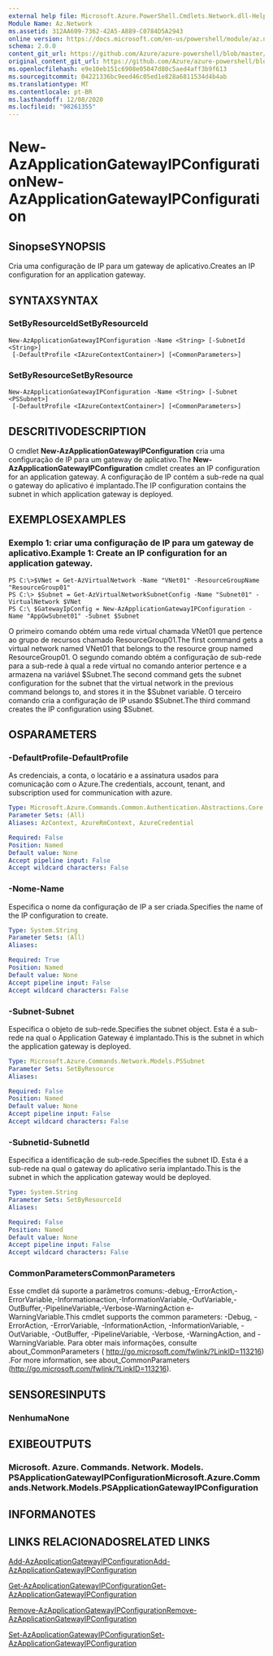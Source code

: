 ```yaml
---
external help file: Microsoft.Azure.PowerShell.Cmdlets.Network.dll-Help.xml
Module Name: Az.Network
ms.assetid: 312AA609-7362-42A5-A889-C0784D5A2943
online version: https://docs.microsoft.com/en-us/powershell/module/az.network/new-azapplicationgatewayipconfiguration
schema: 2.0.0
content_git_url: https://github.com/Azure/azure-powershell/blob/master/src/Network/Network/help/New-AzApplicationGatewayIPConfiguration.md
original_content_git_url: https://github.com/Azure/azure-powershell/blob/master/src/Network/Network/help/New-AzApplicationGatewayIPConfiguration.md
ms.openlocfilehash: e9e10eb151c6908e05047d80c5aed4aff3b9f613
ms.sourcegitcommit: 04221336bc9eed46c05ed1e828a6811534d4b4ab
ms.translationtype: MT
ms.contentlocale: pt-BR
ms.lasthandoff: 12/08/2020
ms.locfileid: "98261355"
---
```

# <span data-ttu-id="56719-101">New-AzApplicationGatewayIPConfiguration</span><span class="sxs-lookup"><span data-stu-id="56719-101">New-AzApplicationGatewayIPConfiguration</span></span>

## <span data-ttu-id="56719-102">Sinopse</span><span class="sxs-lookup"><span data-stu-id="56719-102">SYNOPSIS</span></span>
<span data-ttu-id="56719-103">Cria uma configuração de IP para um gateway de aplicativo.</span><span class="sxs-lookup"><span data-stu-id="56719-103">Creates an IP configuration for an application gateway.</span></span>

## <span data-ttu-id="56719-104">SYNTAX</span><span class="sxs-lookup"><span data-stu-id="56719-104">SYNTAX</span></span>

### <span data-ttu-id="56719-105">SetByResourceId</span><span class="sxs-lookup"><span data-stu-id="56719-105">SetByResourceId</span></span>
```
New-AzApplicationGatewayIPConfiguration -Name <String> [-SubnetId <String>]
 [-DefaultProfile <IAzureContextContainer>] [<CommonParameters>]
```

### <span data-ttu-id="56719-106">SetByResource</span><span class="sxs-lookup"><span data-stu-id="56719-106">SetByResource</span></span>
```
New-AzApplicationGatewayIPConfiguration -Name <String> [-Subnet <PSSubnet>]
 [-DefaultProfile <IAzureContextContainer>] [<CommonParameters>]
```

## <span data-ttu-id="56719-107">DESCRITIVO</span><span class="sxs-lookup"><span data-stu-id="56719-107">DESCRIPTION</span></span>
<span data-ttu-id="56719-108">O cmdlet **New-AzApplicationGatewayIPConfiguration** cria uma configuração de IP para um gateway de aplicativo.</span><span class="sxs-lookup"><span data-stu-id="56719-108">The **New-AzApplicationGatewayIPConfiguration** cmdlet creates an IP configuration for an application gateway.</span></span>
<span data-ttu-id="56719-109">A configuração de IP contém a sub-rede na qual o gateway do aplicativo é implantado.</span><span class="sxs-lookup"><span data-stu-id="56719-109">The IP configuration contains the subnet in which application gateway is deployed.</span></span>

## <span data-ttu-id="56719-110">EXEMPLOS</span><span class="sxs-lookup"><span data-stu-id="56719-110">EXAMPLES</span></span>

### <span data-ttu-id="56719-111">Exemplo 1: criar uma configuração de IP para um gateway de aplicativo.</span><span class="sxs-lookup"><span data-stu-id="56719-111">Example 1: Create an IP configuration for an application gateway.</span></span>
```
PS C:\>$VNet = Get-AzVirtualNetwork -Name "VNet01" -ResourceGroupName "ResourceGroup01"
PS C:\> $Subnet = Get-AzVirtualNetworkSubnetConfig -Name "Subnet01" -VirtualNetwork $VNet 
PS C:\ $GatewayIpConfig = New-AzApplicationGatewayIPConfiguration -Name "AppGwSubnet01" -Subnet $Subnet
```

<span data-ttu-id="56719-112">O primeiro comando obtém uma rede virtual chamada VNet01 que pertence ao grupo de recursos chamado ResourceGroup01.</span><span class="sxs-lookup"><span data-stu-id="56719-112">The first command gets a virtual network named VNet01 that belongs to the resource group named ResourceGroup01.</span></span>
<span data-ttu-id="56719-113">O segundo comando obtém a configuração de sub-rede para a sub-rede à qual a rede virtual no comando anterior pertence e a armazena na variável $Subnet.</span><span class="sxs-lookup"><span data-stu-id="56719-113">The second command gets the subnet configuration for the subnet that the virtual network in the previous command belongs to, and stores it in the $Subnet variable.</span></span>
<span data-ttu-id="56719-114">O terceiro comando cria a configuração de IP usando $Subnet.</span><span class="sxs-lookup"><span data-stu-id="56719-114">The third command creates the IP configuration using $Subnet.</span></span>

## <span data-ttu-id="56719-115">OS</span><span class="sxs-lookup"><span data-stu-id="56719-115">PARAMETERS</span></span>

### <span data-ttu-id="56719-116">-DefaultProfile</span><span class="sxs-lookup"><span data-stu-id="56719-116">-DefaultProfile</span></span>
<span data-ttu-id="56719-117">As credenciais, a conta, o locatário e a assinatura usados para comunicação com o Azure.</span><span class="sxs-lookup"><span data-stu-id="56719-117">The credentials, account, tenant, and subscription used for communication with azure.</span></span>

```yaml
Type: Microsoft.Azure.Commands.Common.Authentication.Abstractions.Core.IAzureContextContainer
Parameter Sets: (All)
Aliases: AzContext, AzureRmContext, AzureCredential

Required: False
Position: Named
Default value: None
Accept pipeline input: False
Accept wildcard characters: False
```

### <span data-ttu-id="56719-118">-Nome</span><span class="sxs-lookup"><span data-stu-id="56719-118">-Name</span></span>
<span data-ttu-id="56719-119">Especifica o nome da configuração de IP a ser criada.</span><span class="sxs-lookup"><span data-stu-id="56719-119">Specifies the name of the IP configuration to create.</span></span>

```yaml
Type: System.String
Parameter Sets: (All)
Aliases:

Required: True
Position: Named
Default value: None
Accept pipeline input: False
Accept wildcard characters: False
```

### <span data-ttu-id="56719-120">-Subnet</span><span class="sxs-lookup"><span data-stu-id="56719-120">-Subnet</span></span>
<span data-ttu-id="56719-121">Especifica o objeto de sub-rede.</span><span class="sxs-lookup"><span data-stu-id="56719-121">Specifies the subnet object.</span></span>
<span data-ttu-id="56719-122">Esta é a sub-rede na qual o Application Gateway é implantado.</span><span class="sxs-lookup"><span data-stu-id="56719-122">This is the subnet in which the application gateway is deployed.</span></span>

```yaml
Type: Microsoft.Azure.Commands.Network.Models.PSSubnet
Parameter Sets: SetByResource
Aliases:

Required: False
Position: Named
Default value: None
Accept pipeline input: False
Accept wildcard characters: False
```

### <span data-ttu-id="56719-123">-Subnetid</span><span class="sxs-lookup"><span data-stu-id="56719-123">-SubnetId</span></span>
<span data-ttu-id="56719-124">Especifica a identificação de sub-rede.</span><span class="sxs-lookup"><span data-stu-id="56719-124">Specifies the subnet ID.</span></span>
<span data-ttu-id="56719-125">Esta é a sub-rede na qual o gateway do aplicativo seria implantado.</span><span class="sxs-lookup"><span data-stu-id="56719-125">This is the subnet in which the application gateway would be deployed.</span></span>

```yaml
Type: System.String
Parameter Sets: SetByResourceId
Aliases:

Required: False
Position: Named
Default value: None
Accept pipeline input: False
Accept wildcard characters: False
```

### <span data-ttu-id="56719-126">CommonParameters</span><span class="sxs-lookup"><span data-stu-id="56719-126">CommonParameters</span></span>
<span data-ttu-id="56719-127">Esse cmdlet dá suporte a parâmetros comuns:-debug,-ErrorAction,-ErrorVariable,-Informationaction,-InformationVariable,-OutVariable,-OutBuffer,-PipelineVariable,-Verbose-WarningAction e-WarningVariable.</span><span class="sxs-lookup"><span data-stu-id="56719-127">This cmdlet supports the common parameters: -Debug, -ErrorAction, -ErrorVariable, -InformationAction, -InformationVariable, -OutVariable, -OutBuffer, -PipelineVariable, -Verbose, -WarningAction, and -WarningVariable.</span></span> <span data-ttu-id="56719-128">Para obter mais informações, consulte about_CommonParameters ( http://go.microsoft.com/fwlink/?LinkID=113216) .</span><span class="sxs-lookup"><span data-stu-id="56719-128">For more information, see about_CommonParameters (http://go.microsoft.com/fwlink/?LinkID=113216).</span></span>

## <span data-ttu-id="56719-129">SENSORES</span><span class="sxs-lookup"><span data-stu-id="56719-129">INPUTS</span></span>

### <span data-ttu-id="56719-130">Nenhuma</span><span class="sxs-lookup"><span data-stu-id="56719-130">None</span></span>

## <span data-ttu-id="56719-131">EXIBE</span><span class="sxs-lookup"><span data-stu-id="56719-131">OUTPUTS</span></span>

### <span data-ttu-id="56719-132">Microsoft. Azure. Commands. Network. Models. PSApplicationGatewayIPConfiguration</span><span class="sxs-lookup"><span data-stu-id="56719-132">Microsoft.Azure.Commands.Network.Models.PSApplicationGatewayIPConfiguration</span></span>

## <span data-ttu-id="56719-133">INFORMA</span><span class="sxs-lookup"><span data-stu-id="56719-133">NOTES</span></span>

## <span data-ttu-id="56719-134">LINKS RELACIONADOS</span><span class="sxs-lookup"><span data-stu-id="56719-134">RELATED LINKS</span></span>

[<span data-ttu-id="56719-135">Add-AzApplicationGatewayIPConfiguration</span><span class="sxs-lookup"><span data-stu-id="56719-135">Add-AzApplicationGatewayIPConfiguration</span></span>](./Add-AzApplicationGatewayIPConfiguration.md)

[<span data-ttu-id="56719-136">Get-AzApplicationGatewayIPConfiguration</span><span class="sxs-lookup"><span data-stu-id="56719-136">Get-AzApplicationGatewayIPConfiguration</span></span>](./Get-AzApplicationGatewayIPConfiguration.md)

[<span data-ttu-id="56719-137">Remove-AzApplicationGatewayIPConfiguration</span><span class="sxs-lookup"><span data-stu-id="56719-137">Remove-AzApplicationGatewayIPConfiguration</span></span>](./Remove-AzApplicationGatewayIPConfiguration.md)

[<span data-ttu-id="56719-138">Set-AzApplicationGatewayIPConfiguration</span><span class="sxs-lookup"><span data-stu-id="56719-138">Set-AzApplicationGatewayIPConfiguration</span></span>](./Set-AzApplicationGatewayIPConfiguration.md)


